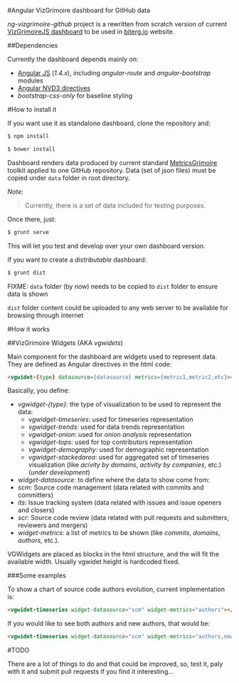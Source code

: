 #Angular VizGrimoire dashboard for GitHub data

_ng-vizgrimoire-github_ project is a rewritten from scratch version of current [VizGrimoireJS dashboard](https://github.com/VizGrimoire/VizGrimoireJS)
to be used in [biterg.io](http://biterg.io) website.

##Dependencies

Currently the dashboard depends mainly on:

* [Angular JS](https://angularjs.org/) (_1.4.x_), including _angular-route_ and _angular-bootstrap_ modules
* [Angular NVD3 directives](https://cmaurer.github.io/angularjs-nvd3-directives/)
* _bootstrap-css-only_ for baseline styling

#How to install it

If you want use it as standalone dashboard, clone the repository and:

```bash
$ npm install

$ bower install
```

Dashboard renders data produced by current standard [MetricsGrimoire](http://metricsgrimoire.github.io) toolkit applied to one GitHub repository. Data (set of json files) must be copied under `data` folder in root directory.

*Note:*
> Currently, there is a set of data included for testing purposes.

Once there, just:

```bash
$ grunt serve
```

This will let you test and develop over your own dashboard version.

If you want to create a _distributable_ dashboard:

```bash
$ grunt dist
```

FIXME: `data` folder (by now) needs to be copied to `dist` folder to ensure data is shown

`dist` folder content could be uploaded to any web server to be available for browsing through internet

#How it works

##VizGrimoire Widgets (AKA _vgwidets_)

Main component for the dashboard are widgets used to represent data. They are defined as Angular directives in the html code:

```html
<vgwidet-{type} datasource={datasource} metrics={metric1,metric2,etc}></vgwidet>
```

Basically, you define:

* *vgwidget-{type}*: the type of visualization to be used to represent the data:
  * *vgwidget-timeseries*: used for timeseries representation
  * *vgwidget-trends*: used for data trends representation
  * *vgwidget-onion*: used for _onion analysis_ representation
  * *vgwidget-tops*: used for top contributors representation
  * *vgwidget-demography*: used for demographic representation
  * *vgwidget-stackedarea*: used for aggregated set of timeseries visualization (like _acivity by domains_, _activity by companies_, etc.) (_under development_)
* *widget-datasource*: to define where the data to show come from:
 * *scm*: Source code management (data related with commits and committers)
 * *its*: Issue tracking system (data related with issues and issue openers and closers)
 * *scr*: Source code review (data related with pull requests and submitters, reviewers and mergers)
* *widget-metrics*: a list of metrics to be shown (like _commits_, _domains_, _authors_, etc.).

VGWidgets are placed as blocks in the html structure, and the will fit the available width. Usually vgwidet height is hardcoded fixed.

###Some examples

To show a chart of source code authors evolution, current implementation is:

```html
<vgwidet-timeseries widget-datasource="scm" widget-metrics="authors"></vgwidet>
```

If you would like to see both authors and new authors, that would be:

```html
<vgwidet-timeseries widget-datasource="scm" widget-metrics="authors,newauthors"></vgwidet>
```

#TODO

There are a lot of things to do and that could be improved, so, test it, paly with it and submit pull requests if you find it interesting...

